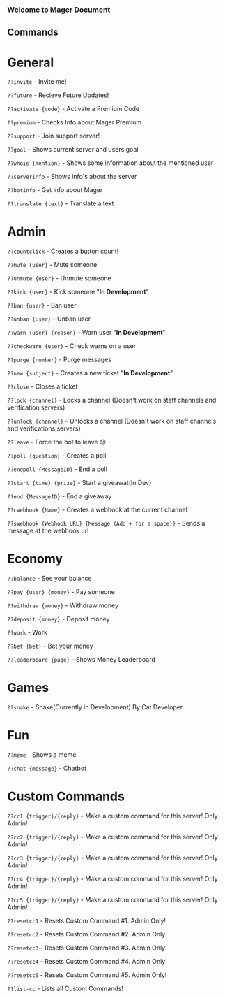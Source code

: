 ### Welcome to Mager Document

## Commands
# General
`??invite` - Invite me!

`??future` - Recieve Future Updates!

`??activate {code}` - Activate a Premium Code

`??premium` - Checks Info about Mager Premium

`??support` - Join support server!

`??goal` - Shows current server and users goal

`??whois {mention}` - Shows some information about the mentioned user

`??serverinfo` - Shows info's about the server

`??botinfo` - Get info about Mager

`??translate {text}` - Translate a text


# Admin
`??countclick` - Creates a button count!

`??mute {user}` - Mute someone

`??unmute {user}` - Unmute someone

`??kick {user}` - Kick someone "**In Development**"

`??ban {user}` - Ban user

`??unban {user}` - Unban user

`??warn {user} {reason}` - Warn user "**In Development**"

`??checkwarn {user}` - Check warns on a user

`??purge {number}` - Purge messages

`??new {subject}` - Creates a new ticket "**In Development**"

`??close` - Closes a ticket

`??lock {channel}` - Locks a channel (Doesn't work on staff channels and verification servers)

`??unlock {channel}` - Unlocks a channel (Doesn't work on staff channels and verifications servers)

`??leave` - Force the bot to leave 😓

`??poll {question}` - Creates a poll

`??endpoll {MessageID}` - End a poll

`??start {time} {prize}` - Start a giveawat(In Dev)

`??end {MessageID}` - End a giveaway

`??cwebhook {Name}` - Creates a webhook at the current channel

`??swebhook {Webhook URL} {Message (Add + for a space)}` - Sends a message at the webhook url


# Economy
`??balance` - See your balance

`??pay {user} {money}` - Pay someone

`??withdraw {money}` - Withdraw money

`??deposit {money}` - Deposit money

`??work` - Work

`??bet {bet}` - Bet your money

`??leaderboard {page}` - Shows Money Leaderboard


# Games
`??snake` - Snake(Currently in Development) By Cat Developer


# Fun
`??meme` - Shows a meme

`??chat {message}` - Chatbot


# Custom Commands
`??cc1 {trigger}/{reply}` - Make a custom command for this server! Only Admin!

`??cc2 {trigger}/{reply}` - Make a custom command for this server! Only Admin!

`??cc3 {trigger}/{reply}` - Make a custom command for this server! Only Admin!

`??cc4 {trigger}/{reply}` - Make a custom command for this server! Only Admin!

`??cc5 {trigger}/{reply}` - Make a custom command for this server! Only Admin!

`??resetcc1` - Resets Custom Command #1. Admin Only!

`??resetcc2` - Resets Custom Command #2. Admin Only!

`??resetcc3` - Resets Custom Command #3. Admin Only!

`??resetcc4` - Resets Custom Command #4. Admin Only!

`??resetcc5` - Resets Custom Command #5. Admin Only!

`??list-cc` - Lists all Custom Commands!
